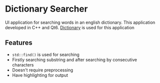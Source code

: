 # Dictionary Searcher

UI application for searching words in an english dictionary.
This application developed in C++ and Qt6.
[Dictionary](https://raw.githubusercontent.com/dwyl/english-words/master/words.txt) is used for this application

## Features
- ```std::find()``` is used for searching
- Firstly searching substring and after searching by consecutive characters 
- Doesn't require preprocessing
- Have highlighting for output
